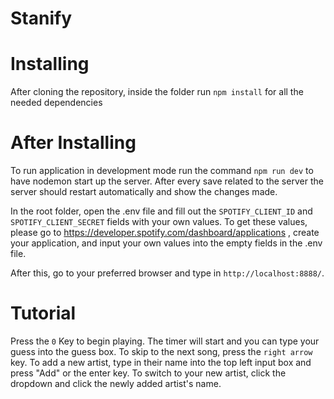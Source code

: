 # Stanify

# Installing
After cloning the repository, inside the folder run `npm install` for all the needed dependencies

# After Installing
To run application in development mode run the command `npm run dev` to have nodemon start up the server. After every save related to the server the server should restart automatically and show the changes made.

In the root folder, open the .env file and fill out the `SPOTIFY_CLIENT_ID` and `SPOTIFY_CLIENT_SECRET` fields with your own values. To get these values, please go to https://developer.spotify.com/dashboard/applications , create your application, and input your own values into the empty fields in the .env file.

After this, go to your preferred browser and type in `http://localhost:8888/`.



# Tutorial
Press the `0` Key to begin playing. The timer will start and you can type your guess into the guess box. To skip to the next song, press the `right arrow` key. To add a new artist, type in their name into the top left input box and press "Add" or the enter key. To switch to your new artist, click the dropdown and click the newly added artist's name.

